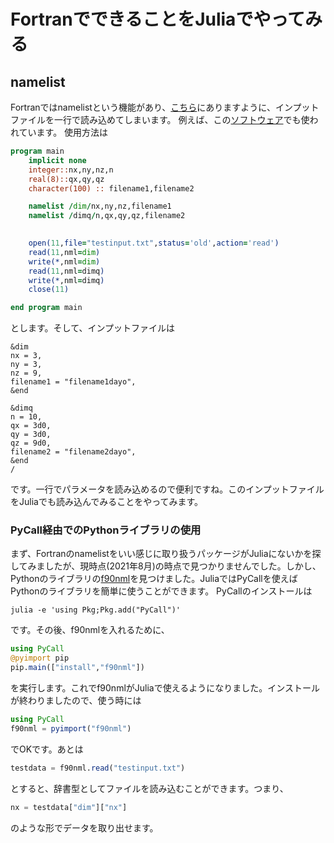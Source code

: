 # FortranでできることをJuliaでやってみる
## namelist
Fortranではnamelistという機能があり、[こちら](https://hydrocoast.jp/index.php?fortran/namelistの使用方法)にありますように、インプットファイルを一行で読み込めてしまいます。
例えば、この[ソフトウェア](https://github.com/QS-Cube/ED)でも使われています。
使用方法は
```fortran
program main
    implicit none
    integer::nx,ny,nz,n
    real(8)::qx,qy,qz
    character(100) :: filename1,filename2

    namelist /dim/nx,ny,nz,filename1
    namelist /dimq/n,qx,qy,qz,filename2
    

    open(11,file="testinput.txt",status='old',action='read')
    read(11,nml=dim)
    write(*,nml=dim)
    read(11,nml=dimq)
    write(*,nml=dimq)
    close(11)

end program main
```
とします。そして、インプットファイルは
```
&dim
nx = 3,
ny = 3,
nz = 9,
filename1 = "filename1dayo",
&end

&dimq
n = 10,
qx = 3d0,
qy = 3d0,
qz = 9d0,
filename2 = "filename2dayo",
&end
/
```
です。一行でパラメータを読み込めるので便利ですね。このインプットファイルをJuliaでも読み込んでみることをやってみます。

### PyCall経由でのPythonライブラリの使用
まず、Fortranのnamelistをいい感じに取り扱うパッケージがJuliaにないかを探してみましたが、現時点(2021年8月)の時点で見つかりませんでした。しかし、Pythonのライブラリの[f90nml](https://f90nml.readthedocs.io/en/latest/)を見つけました。JuliaではPyCallを使えばPythonのライブラリを簡単に使うことができます。
PyCallのインストールは
```
julia -e 'using Pkg;Pkg.add("PyCall")'
```
です。その後、f90nmlを入れるために、
```julia
using PyCall
@pyimport pip
pip.main(["install","f90nml"])
```
を実行します。これでf90nmlがJuliaで使えるようになりました。インストールが終わりましたので、使う時には
```julia
using PyCall
f90nml = pyimport("f90nml")
```
でOKです。あとは
```julia
testdata = f90nml.read("testinput.txt")
```
とすると、辞書型としてファイルを読み込むことができます。つまり、
```julia
nx = testdata["dim"]["nx"]
```
のような形でデータを取り出せます。





